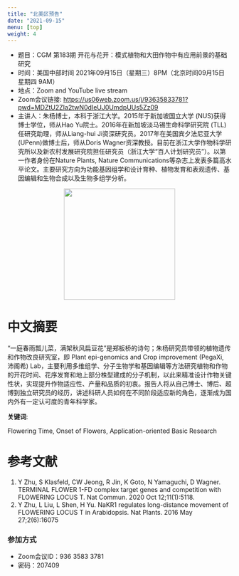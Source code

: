 ```yaml
---
title: "北美区预告"
date: "2021-09-15"
menu: [top]
weight: 4
---
```


- 题目：CGM 第183期 开花与花开：模式植物和大田作物中有应用前景的基础研究
- 时间：美国中部时间 2021年09月15日（星期三）8PM（北京时间09月15日 星期四 9AM）
- 地点：Zoom and YouTube live stream
- Zoom会议链接: https://us06web.zoom.us/j/93635833781?pwd=MDZtU2ZIa2twN0dIeUJ0UmdpUUs5Zz09
- 主讲人：朱杨博士，本科于浙江大学。2015年于新加坡国立大学 (NUS)获得博士学位，师从Hao Yu院士。2016年在新加坡淡马锡生命科学研究院 (TLL)任研究助理，师从Liang-hui Ji资深研究员。2017年在美国宾夕法尼亚大学 (UPenn)做博士后，师从Doris Wagner资深教授。目前在浙江大学作物科学研究所以及新农村发展研究院担任研究员（浙江大学“百人计划研究员”）。以第一作者身份在Nature Plants, Nature Communications等杂志上发表多篇高水平论文。主要研究方向为功能基因组学和设计育种、植物发育和表观遗传、基因编辑和生物合成以及生物多组学分析。

<div align="center">
<img src="https://ibb.co/FDV1n5y/yang.jpb" height=250>
</div>

# 中文摘要

“一庭春雨瓢儿菜，满架秋风扁豆花”是郑板桥的诗句；朱杨研究员带领的植物遗传和作物改良研究室，即 Plant epi-genomics and Crop improvement (PegaXi, 沛阁希) Lab，主要利用多维组学、分子生物学和基因编辑等方法研究植物和作物的开花时间、花序发育和地上部分株型建成的分子机制，以此来精准设计作物关键性状，实现提升作物适应性、产量和品质的初衷。报告人将从自己博士、博后、超博到独立研究员的经历，讲述科研人员如何在不同阶段适应新的角色，逐渐成为国内外有一定认可度的青年科学家。

**关键词**: 

Flowering Time, Onset of Flowers, Application-oriented Basic Research 

# 参考文献

1.	Y Zhu, S Klasfeld, CW Jeong, R Jin, K Goto, N Yamaguchi, D Wagner. TERMINAL FLOWER 1-FD complex target genes and competition with FLOWERING LOCUS T. Nat Commun. 2020 Oct 12;11(1):5118.
2.	Y Zhu, L Liu, L Shen, H Yu. NaKR1 regulates long-distance movement of FLOWERING LOCUS T in Arabidopsis. Nat Plants. 2016 May 27;2(6):16075

### 参加方式

- Zoom会议ID：936 3583 3781
- 密码：207409
